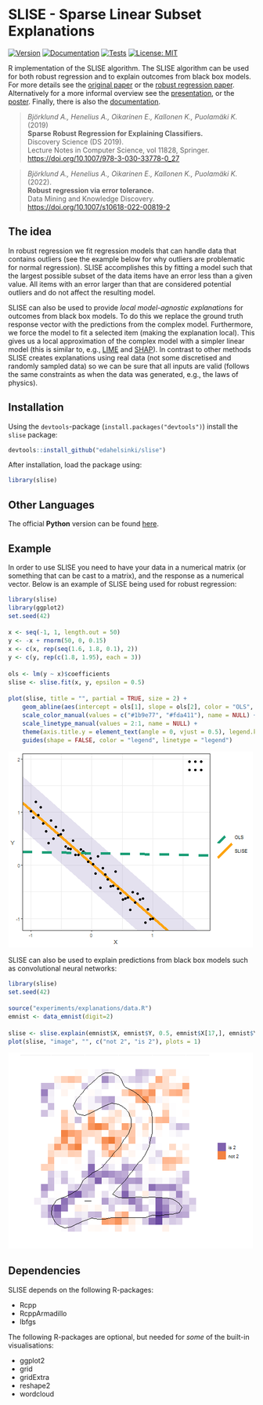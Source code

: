 # SLISE - Sparse Linear Subset Explanations

[![Version](https://img.shields.io/github/r-package/v/edahelsinki/slise?label=version)](https://edahelsinki.github.io/slise)
[![Documentation](https://github.com/edahelsinki/slise/actions/workflows/pkgdown.yaml/badge.svg)](https://edahelsinki.github.io/slise)
[![Tests](https://github.com/edahelsinki/slise/actions/workflows/r_check.yml/badge.svg)](https://github.com/edahelsinki/slise/actions/workflows/r_check.yml)
[![License: MIT](https://img.shields.io/github/license/edahelsinki/slise)](https://github.com/edahelsinki/slise/blob/master/LICENSE)

R implementation of the SLISE algorithm. The SLISE algorithm can be used for both robust regression and to explain outcomes from black box models. 
For more details see the [original paper](https://rdcu.be/bVbda) or the [robust regression paper](https://rdcu.be/cFRHD). 
Alternatively for a more informal overview see the [presentation](https://github.com/edahelsinki/slise/raw/master/pdfs/presentation.pdf), or the [poster](https://github.com/edahelsinki/slise/raw/master/pdfs/poster.pdf).
Finally, there is also the [documentation](https://edahelsinki.github.io/slise).

> *Björklund A., Henelius A., Oikarinen E., Kallonen K., Puolamäki K.* (2019)  
> **Sparse Robust Regression for Explaining Classifiers.**  
> Discovery Science (DS 2019).  
> Lecture Notes in Computer Science, vol 11828, Springer.  
> https://doi.org/10.1007/978-3-030-33778-0_27  

> *Björklund A., Henelius A., Oikarinen E., Kallonen K., Puolamäki K.* (2022).  
> **Robust regression via error tolerance.**  
> Data Mining and Knowledge Discovery.  
> https://doi.org/10.1007/s10618-022-00819-2  


## The idea

In robust regression we fit regression models that can handle data that contains outliers (see the example below for why outliers are problematic for normal regression). SLISE accomplishes this by fitting a model such that the largest possible subset of the data items have an error less than a given value. All items with an error larger than that are considered potential outliers and do not affect the resulting model.

SLISE can also be used to provide *local model-agnostic explanations* for outcomes from black box models. To do this we replace the ground truth response vector with the predictions from the complex model. Furthermore, we force the model to fit a selected item (making the explanation local). This gives us a local approximation of the complex model with a simpler linear model (this is similar to, e.g., [LIME](https://github.com/marcotcr/lime) and [SHAP](https://github.com/slundberg/shap)). In contrast to other methods SLISE creates explanations using real data (not some discretised and randomly sampled data) so we can be sure that all inputs are valid (follows the same constraints as when the data was generated, e.g., the laws of physics).


## Installation

Using the `devtools`-package (`install.packages("devtools")`) install the `slise` package:

```R
devtools::install_github("edahelsinki/slise")
```

After installation, load the package using:

```R
library(slise)
```


## Other Languages

The official __Python__ version can be found [here](https://github.com/edahelsinki/pyslise).


## Example

In order to use SLISE you need to have your data in a numerical matrix (or something that can be cast to a matrix), and the response as a numerical vector. Below is an example of SLISE being used for robust regression:

```R
library(slise)
library(ggplot2)
set.seed(42)

x <- seq(-1, 1, length.out = 50)
y <- -x + rnorm(50, 0, 0.15)
x <- c(x, rep(seq(1.6, 1.8, 0.1), 2))
y <- c(y, rep(c(1.8, 1.95), each = 3))

ols <- lm(y ~ x)$coefficients
slise <- slise.fit(x, y, epsilon = 0.5)

plot(slise, title = "", partial = TRUE, size = 2) +
    geom_abline(aes(intercept = ols[1], slope = ols[2], color = "OLS", linetype = "OLS"), size = 2) +
    scale_color_manual(values = c("#1b9e77", "#fda411"), name = NULL) +
    scale_linetype_manual(values = 2:1, name = NULL) +
    theme(axis.title.y = element_text(angle = 0, vjust = 0.5), legend.key.size = grid::unit(2, "line")) +
    guides(shape = FALSE, color = "legend", linetype = "legend")
```
![Robust Regression Example Plot](man/figures/ex1.png)


SLISE can also be used to explain predictions from black box models such as convolutional neural networks:

```R
library(slise)
set.seed(42)

source("experiments/explanations/data.R")
emnist <- data_emnist(digit=2)

slise <- slise.explain(emnist$X, emnist$Y, 0.5, emnist$X[17,], emnist$Y[17], logit=TRUE, lambda1=3, lambda2=6)
plot(slise, "image", "", c("not 2", "is 2"), plots = 1)
```
![Explanation Example Plot](man/figures/ex2.png)


## Dependencies

SLISE depends on the following R-packages:

- Rcpp
- RcppArmadillo
- lbfgs

The following R-packages are optional, but needed for *some* of the built-in visualisations:

- ggplot2
- grid
- gridExtra
- reshape2
- wordcloud

